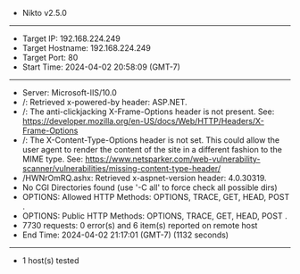 - Nikto v2.5.0
---------------------------------------------------------------------------
+ Target IP:          192.168.224.249
+ Target Hostname:    192.168.224.249
+ Target Port:        80
+ Start Time:         2024-04-02 20:58:09 (GMT-7)
---------------------------------------------------------------------------
+ Server: Microsoft-IIS/10.0
+ /: Retrieved x-powered-by header: ASP.NET.
+ /: The anti-clickjacking X-Frame-Options header is not present. See: https://developer.mozilla.org/en-US/docs/Web/HTTP/Headers/X-Frame-Options
+ /: The X-Content-Type-Options header is not set. This could allow the user agent to render the content of the site in a different fashion to the MIME type. See: https://www.netsparker.com/web-vulnerability-scanner/vulnerabilities/missing-content-type-header/
+ /HWNrOmRQ.ashx: Retrieved x-aspnet-version header: 4.0.30319.
+ No CGI Directories found (use '-C all' to force check all possible dirs)
+ OPTIONS: Allowed HTTP Methods: OPTIONS, TRACE, GET, HEAD, POST .
+ OPTIONS: Public HTTP Methods: OPTIONS, TRACE, GET, HEAD, POST .
+ 7730 requests: 0 error(s) and 6 item(s) reported on remote host
+ End Time:           2024-04-02 21:17:01 (GMT-7) (1132 seconds)
---------------------------------------------------------------------------
+ 1 host(s) tested
